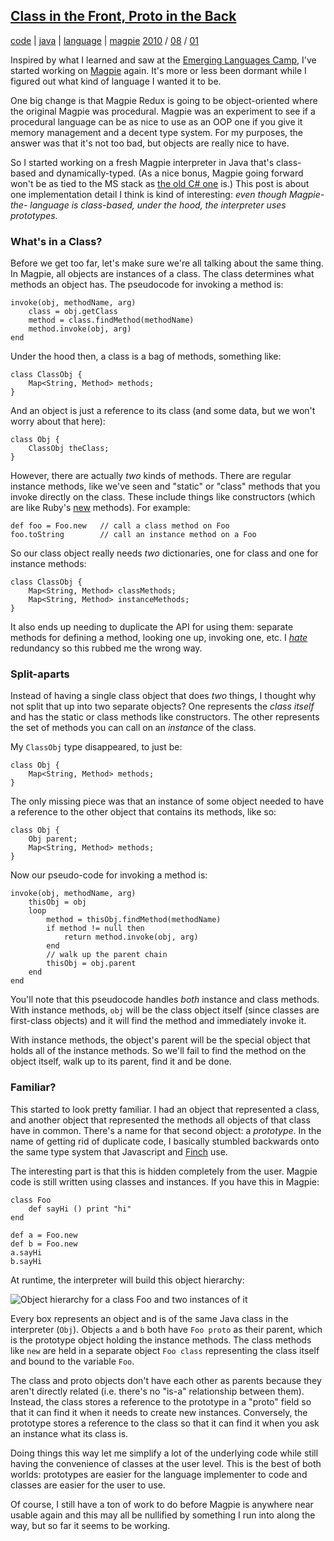 
## [Class in the Front, Proto in the Back](http://journal.stuffwithstuff.com/2010/08/01/class-in-the-front-proto-in-the-back/ "Class in the Front, Proto in the Back")


[code](http://journal.stuffwithstuff.com/category/code/ "View all posts in code") | [java](http://journal.stuffwithstuff.com/category/java/ "View all posts in java") | [language](http://journal.stuffwithstuff.com/category/language/ "View all posts in language") | [magpie](http://journal.stuffwithstuff.com/category/magpie/ "View all posts in magpie") [2010](http://journal.stuffwithstuff.com/2010/ "year") / [08](http://journal.stuffwithstuff.com/2010/08/ "month")
/ [01](http://journal.stuffwithstuff.com/2010/08/01/)


Inspired by what I learned and saw at the [Emerging Languages Camp](http://emerginglangs.com/), I've
started working on [Magpie](http://bitbucket.org/munificent/magpie) again. It's more or less been dormant while I
figured out what kind of language I wanted it to be.


One big change is that Magpie Redux is going to be object-oriented where the
original Magpie was procedural. Magpie was an experiment to see if a
procedural language can be as nice to use as an OOP one if you give it memory
management and a decent type system. For my purposes, the answer was that it's
not too bad, but objects are really nice to have.

So I started working on a fresh Magpie interpreter in Java that's class-based
and dynamically-typed. (As a nice bonus, Magpie going forward won't be as tied
to the MS stack as [the old C# one](http://bitbucket.org/munificent/magpie/src/tip/csharp/) is.) This post is about one
implementation detail I think is kind of interesting: _even though Magpie-the-
language is class-based, under the hood, the interpreter uses prototypes._


### What's in a Class?

Before we get too far, let's make sure we're all talking about the same thing.
In Magpie, all objects are instances of a class. The class determines what
methods an object has. The pseudocode for invoking a method is:



    invoke(obj, methodName, arg)
        class = obj.getClass
        method = class.findMethod(methodName)
        method.invoke(obj, arg)
    end


Under the hood then, a class is a bag of methods, something like:



    class ClassObj {
        Map<String, Method> methods;
    }


And an object is just a reference to its class (and some data, but we won't
worry about that here):



    class Obj {
        ClassObj theClass;
    }


However, there are actually _two_ kinds of methods. There are regular instance
methods, like we've seen and "static" or "class" methods that you invoke
directly on the class. These include things like constructors (which are like
Ruby's [new](http://www.devx.com/enterprise/Article/30917/0/page/3) methods). For example:



    def foo = Foo.new   // call a class method on Foo
    foo.toString        // call an instance method on a Foo


So our class object really needs _two_ dictionaries, one for class and one for
instance methods:



    class ClassObj {
        Map<String, Method> classMethods;
        Map<String, Method> instanceMethods;
    }


It also ends up needing to duplicate the API for using them: separate methods
for defining a method, looking one up, invoking one, etc. I _[hate](http://en.wikipedia.org/wiki/DRY)_
redundancy so this rubbed me the wrong way.


### Split-aparts

Instead of having a single class object that does _two_ things, I thought why
not split that up into two separate objects? One represents the _class itself_
and has the static or class methods like constructors. The other represents
the set of methods you can call on an _instance_ of the class.

My `ClassObj` type disappeared, to just be:



    class Obj {
        Map<String, Method> methods;
    }


The only missing piece was that an instance of some object needed to have a
reference to the other object that contains its methods, like so:



    class Obj {
        Obj parent;
        Map<String, Method> methods;
    }


Now our pseudo-code for invoking a method is:



    invoke(obj, methodName, arg)
        thisObj = obj
        loop
            method = thisObj.findMethod(methodName)
            if method != null then
                return method.invoke(obj, arg)
            end
            // walk up the parent chain
            thisObj = obj.parent
        end
    end


You'll note that this pseudocode handles _both_ instance and class methods.
With instance methods, `obj` will be the class object itself (since classes
are first-class objects) and it will find the method and immediately invoke
it.

With instance methods, the object's parent will be the special object that
holds all of the instance methods. So we'll fail to find the method on the
object itself, walk up to its parent, find it and be done.

### Familiar?

This started to look pretty familiar. I had an object that represented a
class, and another object that represented the methods all objects of that
class have in common. There's a name for that second object: a _prototype_. In
the name of getting rid of duplicate code, I basically stumbled backwards onto
the same type system that Javascript and [Finch](http://finch.stuffwithstuff.com/) use.


The interesting part is that this is hidden completely from the user. Magpie
code is still written using classes and instances. If you have this in Magpie:



    class Foo
        def sayHi () print "hi"
    end

    def a = Foo.new
    def b = Foo.new
    a.sayHi
    b.sayHi


At runtime, the interpreter will build this object hierarchy:

![Object hierarchy for a class Foo and two instances of it](http://journal.stuffwithstuff.com/wp-content/uploads/2010/08/prototype-hierarchy.png "Object Hierarchy")


Every box represents an object and is of the same Java class in the
interpreter (`Obj`). Objects `a` and `b` both have `Foo proto` as their
parent, which is the prototype object holding the instance methods. The class
methods like `new` are held in a separate object `Foo class` representing the
class itself and bound to the variable `Foo`.

The class and proto objects don't have each other as parents because they
aren't directly related (i.e. there's no "is-a" relationship between them).
Instead, the class stores a reference to the prototype in a "proto" field so
that it can find it when it needs to create new instances. Conversely, the
prototype stores a reference to the class so that it can find it when you ask
an instance what its class is.

Doing things this way let me simplify a lot of the underlying code while still
having the convenience of classes at the user level. This is the best of both
worlds: prototypes are easier for the language implementer to code and classes
are easier for the user to use.

Of course, I still have a ton of work to do before Magpie is anywhere near
usable again and this may all be nullified by something I run into along the
way, but so far it seems to be working.
